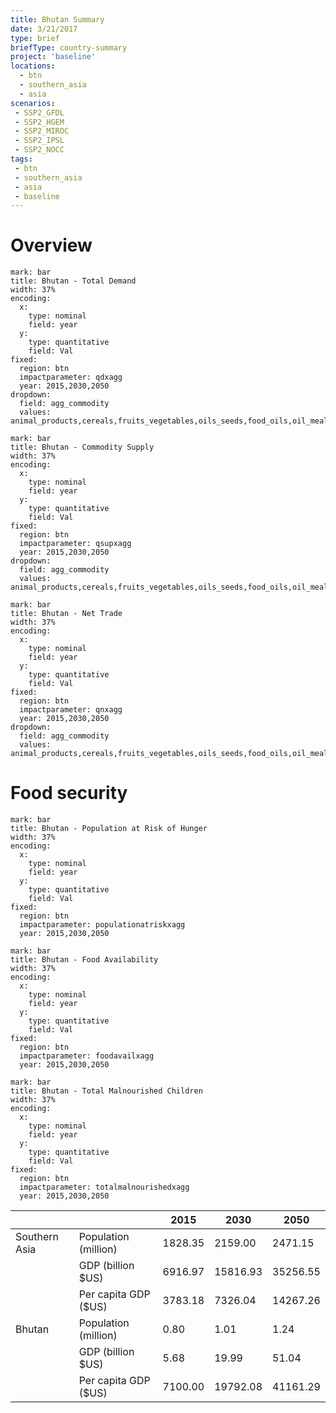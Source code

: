 ```yaml
---
title: Bhutan Summary
date: 3/21/2017
type: brief
briefType: country-summary
project: 'baseline'
locations:
  - btn
  - southern_asia
  - asia
scenarios:
 - SSP2_GFDL
 - SSP2_HGEM
 - SSP2_MIROC
 - SSP2_IPSL
 - SSP2_NOCC
tags:
 - btn
 - southern_asia
 - asia
 - baseline
---
```

# Overview 

```chart
mark: bar
title: Bhutan - Total Demand
width: 37%
encoding:
  x:
    type: nominal
    field: year
  y:
    type: quantitative
    field: Val
fixed:
  region: btn
  impactparameter: qdxagg
  year: 2015,2030,2050
dropdown:
  field: agg_commodity
  values: animal_products,cereals,fruits_vegetables,oils_seeds,food_oils,oil_meals,other,pulses,roots_tubers,sugar
```

```chart
mark: bar
title: Bhutan - Commodity Supply
width: 37%
encoding:
  x:
    type: nominal
    field: year
  y:
    type: quantitative
    field: Val
fixed:
  region: btn
  impactparameter: qsupxagg
  year: 2015,2030,2050
dropdown:
  field: agg_commodity
  values: animal_products,cereals,fruits_vegetables,oils_seeds,food_oils,oil_meals,other,pulses,roots_tubers,sugar
```

```chart
mark: bar
title: Bhutan - Net Trade
width: 37%
encoding:
  x:
    type: nominal
    field: year
  y:
    type: quantitative
    field: Val
fixed:
  region: btn
  impactparameter: qnxagg
  year: 2015,2030,2050
dropdown:
  field: agg_commodity
  values: animal_products,cereals,fruits_vegetables,oils_seeds,food_oils,oil_meals,other,pulses,roots_tubers,sugar
```

# Food security

```chart
mark: bar
title: Bhutan - Population at Risk of Hunger
width: 37%
encoding:
  x:
    type: nominal
    field: year
  y:
    type: quantitative
    field: Val
fixed:
  region: btn
  impactparameter: populationatriskxagg
  year: 2015,2030,2050
```

```chart
mark: bar
title: Bhutan - Food Availability
width: 37%
encoding:
  x:
    type: nominal
    field: year
  y:
    type: quantitative
    field: Val
fixed:
  region: btn
  impactparameter: foodavailxagg
  year: 2015,2030,2050
```

```chart
mark: bar
title: Bhutan - Total Malnourished Children
width: 37%
encoding:
  x:
    type: nominal
    field: year
  y:
    type: quantitative
    field: Val
fixed:
  region: btn
  impactparameter: totalmalnourishedxagg
  year: 2015,2030,2050
```

|   |   | 2015 | 2030 | 2050 |
|---|---|---|---|---|
| Southern Asia | Population (million) | 1828.35 | 2159.00 | 2471.15 |
|  | GDP (billion $US) | 6916.97 | 15816.93 | 35256.55 |
|  | Per capita GDP ($US) | 3783.18 | 7326.04 | 14267.26 |
| Bhutan | Population (million) | 0.80 | 1.01 | 1.24 |
|  | GDP (billion $US) | 5.68 | 19.99 | 51.04 |
|  | Per capita GDP ($US) | 7100.00| 19792.08| 41161.29|